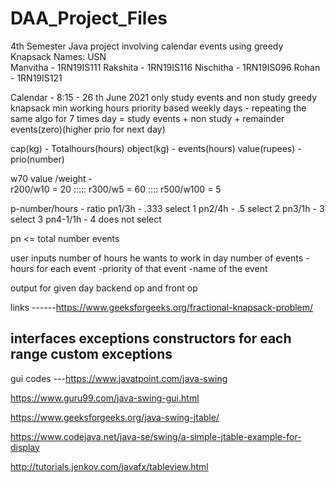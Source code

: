 # DAA_Project_Files
4th Semester Java project involving calendar events  using greedy Knapsack
Names: USN  
Manvitha      - 1RN19IS111
Rakshita      - 1RN19IS116
Nischitha     - 1RN19IS096
Rohan         - 1RN19IS121

Calendar - 8:15 - 26 th June 2021
only study events and non study
greedy knapsack
min working hours
priority based
weekly days - repeating the same algo for 7 times
day = study events + non study + remainder events(zero)(higher prio for next day)

cap(kg) - Totalhours(hours)
object(kg) - events(hours)
value(rupees) - prio(number)

w70
value /weight -  
r200/w10 = 20 ::::: 
r300/w5 = 60 :::: 
r500/w100 = 5


p-number/hours - ratio
pn1/3h - .333 select 1
pn2/4h - .5  select 2
pn3/1h - 3  select 3
pn4-1/1h - 4    does not select

pn <= total number events

user inputs
number of hours he wants to work in day
number of events
-hours for each event
-priority of that event
-name of the event

output
for given day 
backend op and front op






links ------https://www.geeksforgeeks.org/fractional-knapsack-problem/

interfaces
exceptions 
constructors 
for each range 
custom exceptions 
-----------------------------------------------------------------------------------



gui codes ---https://www.javatpoint.com/java-swing

https://www.guru99.com/java-swing-gui.html

https://www.geeksforgeeks.org/java-swing-jtable/

https://www.codejava.net/java-se/swing/a-simple-jtable-example-for-display

http://tutorials.jenkov.com/javafx/tableview.html
